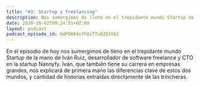 ```yaml
---
title: "#3: Startup y freelancing"
description: Nos sumergimos de lleno en el trepidante mundo Startup de la mano de Iván Ruiz, desarrollador de software freelance y CTO en la startup Nannyfy
date: 2020-10-02T09:24:51+02:00
layout: podcast
podcast_episode_id: 6dPDA84sYh8iTTu0ZQ3t62
---
```


En el episodio de hoy nos sumergimos de lleno en el trepidante mundo Startup de la mano de Iván Ruiz, desarrollador de software freelance y CTO en la startup Nannyfy. Iván, que también tiene su carrera en empresas grandes, nos explicará de primera mano las diferencias clave de estos dos mundos, y cantidad de historias extraídas directamente de las trincheras.
